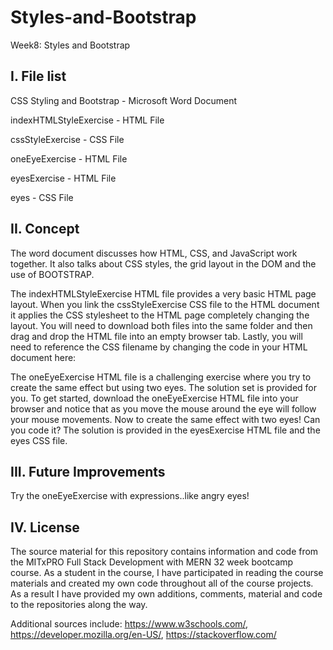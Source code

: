 # Styles-and-Bootstrap
Week8: Styles and Bootstrap

I. File list
------------
CSS Styling and Bootstrap - Microsoft Word Document

indexHTMLStyleExercise - HTML File

cssStyleExercise - CSS File

oneEyeExercise - HTML File

eyesExercise - HTML File

eyes - CSS File



II. Concept
----------
The word document discusses how HTML, CSS, and JavaScript work together.  It also talks about CSS styles, the grid layout in the DOM and the use of BOOTSTRAP.

The indexHTMLStyleExercise HTML file provides a very basic HTML page layout. When you link the cssStyleExercise CSS file to the HTML document it applies the CSS stylesheet to the HTML page completely changing the layout.  You will need to download both files into the same folder and then drag and drop the HTML file into an empty browser tab. Lastly, you will need to reference the CSS filename by changing the code in your HTML document here: <link rel="stylesheet" href="styles.css">

The oneEyeExercise HTML file is a challenging exercise where you try to create the same effect but using two eyes. The solution set is provided for you. To get started, download the oneEyeExercise HTML file into your browser and notice that as you move the mouse around the eye will follow your mouse movements. Now to create the same effect with two eyes! Can you code it? The solution is provided in the eyesExercise HTML file and the eyes CSS file.


III. Future Improvements
----------
Try the oneEyeExercise with expressions..like angry eyes!

IV.  License
----------
The source material for this repository contains information and code from the MITxPRO Full Stack Development with MERN 32 week bootcamp course.
As a student in the course, I have participated in reading the course materials and created my own code throughout all of the course projects. As a result I have provided my own additions, comments, material and code to the repositories along the way.

Additional sources include: https://www.w3schools.com/, https://developer.mozilla.org/en-US/, https://stackoverflow.com/
